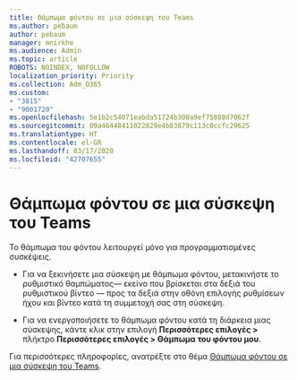 ```yaml
---
title: Θάμπωμα φόντου σε μια σύσκεψη του Teams
ms.author: pebaum
author: pebaum
manager: mnirkhe
ms.audience: Admin
ms.topic: article
ROBOTS: NOINDEX, NOFOLLOW
localization_priority: Priority
ms.collection: Adm_O365
ms.custom:
- "3815"
- "9001720"
ms.openlocfilehash: 5e1b2c54071eabda51724b300a9ef75888d7062f
ms.sourcegitcommit: 09a46448411022829e4b83879c113c0ccfc29625
ms.translationtype: HT
ms.contentlocale: el-GR
ms.lasthandoff: 03/17/2020
ms.locfileid: "42707655"
---
```

# <a name="blur-your-background-in-a-teams-meeting"></a>Θάμπωμα φόντου σε μια σύσκεψη του Teams

Το θάμπωμα του φόντου λειτουργεί μόνο για προγραμματισμένες συσκέψεις.

- Για να ξεκινήσετε μια σύσκεψη με θάμπωμα φόντου, μετακινήστε το ρυθμιστικό θαμπώματος— εκείνο που βρίσκεται στα δεξιά του ρυθμιστικού βίντεο — προς τα δεξιά στην οθόνη επιλογής ρυθμίσεων ήχου και βίντεο κατά τη συμμετοχή σας στη σύσκεψη.

- Για να ενεργοποιήσετε το θάμπωμα φόντου κατά τη διάρκεια μιας σύσκεψης, κάντε κλικ στην επιλογή **Περισσότερες επιλογές >** πλήκτρο **Περισσότερες επιλογές > Θάμπωμα του φόντου μου**.

Για περισσότερες πληροφορίες, ανατρέξτε στο θέμα [Θάμπωμα φόντου σε μια σύσκεψη του Teams](https://support.office.com/article/Blur-your-background-in-a-Teams-meeting-f77a2381-443a-499d-825e-509a140f4780).